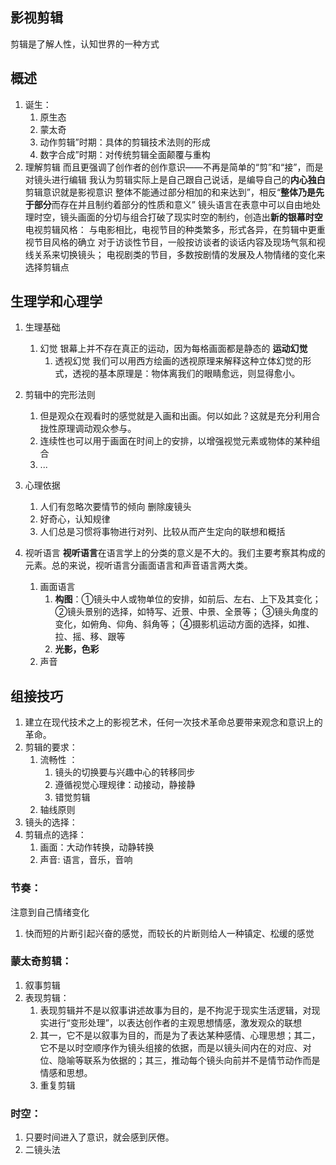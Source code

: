 ## 影视剪辑
剪辑是了解人性，认知世界的一种方式

## 概述
1.  诞生：
    1.  原生态
    2. 蒙太奇
    3. 动作剪辑”时期：具体的剪辑技术法则的形成
    4. 数字合成”时期：对传统剪辑全面颠覆与重构
 2. 理解剪辑
   而且更强调了创作者的创作意识——不再是简单的“剪”和“接”，而是对镜头进行编辑 
   我认为剪辑实际上是自己跟自己说话，是编导自己的**内心独白** 剪辑意识就是影视意识
   整体不能通过部分相加的和来达到”，相反“**整体乃是先于部分**而存在并且制约着部分的性质和意义”
   镜头语言在表意中可以自由地处理时空，镜头画面的分切与组合打破了现实时空的制约，创造出**新的银幕时空**
   电视剪辑风格：
    与电影相比，电视节目的种类繁多，形式各异，在剪辑中更重视节目风格的确立
    对于访谈性节目，一般按访谈者的谈话内容及现场气氛和视线关系来切换镜头；
    电视剧类的节目，多数按剧情的发展及人物情绪的变化来选择剪辑点

## 生理学和心理学
1. 生理基础
   1. 幻觉 银幕上并不存在真正的运动，因为每格画面都是静态的  **运动幻觉**
      1. 透视幻觉 我们可以用西方绘画的透视原理来解释这种立体幻觉的形式，透视的基本原理是：物体离我们的眼睛愈远，则显得愈小。
2. 剪辑中的完形法则
      1. 但是观众在观看时的感觉就是入画和出画。何以如此？这就是充分利用合拢性原理调动观众参与。
      2. 连续性也可以用于画面在时间上的安排，以增强视觉元素或物体的某种组合
      3. ...

3. 心理依据 
   1. 人们有忽略次要情节的倾向 删除废镜头
   2. 好奇心，认知规律
   3. 人们总是习惯将事物进行对列、比较从而产生定向的联想和概括


4. 视听语言
   **视听语言**在语言学上的分类的意义是不大的。我们主要考察其构成的元素。总的来说，视听语言分画面语言和声音语言两大类。
   1. 画面语言
      1. **构图**：①镜头中人或物单位的安排，如前后、左右、上下及其变化；
   ②镜头景别的选择，如特写、近景、中景、全景等；
   ③镜头角度的变化，如俯角、仰角、斜角等；
   ④摄影机运动方面的选择，如推、拉、摇、移、跟等
      2. **光影，色彩**
   2. 声音

## 组接技巧
1. 建立在现代技术之上的影视艺术，任何一次技术革命总要带来观念和意识上的革命。
2. 剪辑的要求：
   1. 流畅性 ：
      1. 镜头的切换要与兴趣中心的转移同步
      2. 遵循视觉心理规律：动接动，静接静
      3. 错觉剪辑
   2. 轴线原则
3. 镜头的选择：
4. 剪辑点的选择：
   1. 画面：大动作转换，动静转换
   2. 声音: 语言，音乐，音响
   
### 节奏：
注意到自己情绪变化
1. 快而短的片断引起兴奋的感觉，而较长的片断则给人一种镇定、松缓的感觉

### 蒙太奇剪辑：
1. 叙事剪辑
2. 表现剪辑：
   1. 表现剪辑并不是以叙事讲述故事为目的，是不拘泥于现实生活逻辑，对现实进行“变形处理”，以表达创作者的主观思想情感，激发观众的联想
   2. 其一，它不是以叙事为目的，而是为了表达某种感情、心理思想；其二，它不是以时空顺序作为镜头组接的依据，而是以镜头间内在的对应、对位、隐喻等联系为依据的；其三，推动每个镜头向前并不是情节动作而是情感和思想。
   3. 重复剪辑

### 时空：
1. 只要时间进入了意识，就会感到厌倦。
2. 二镜头法